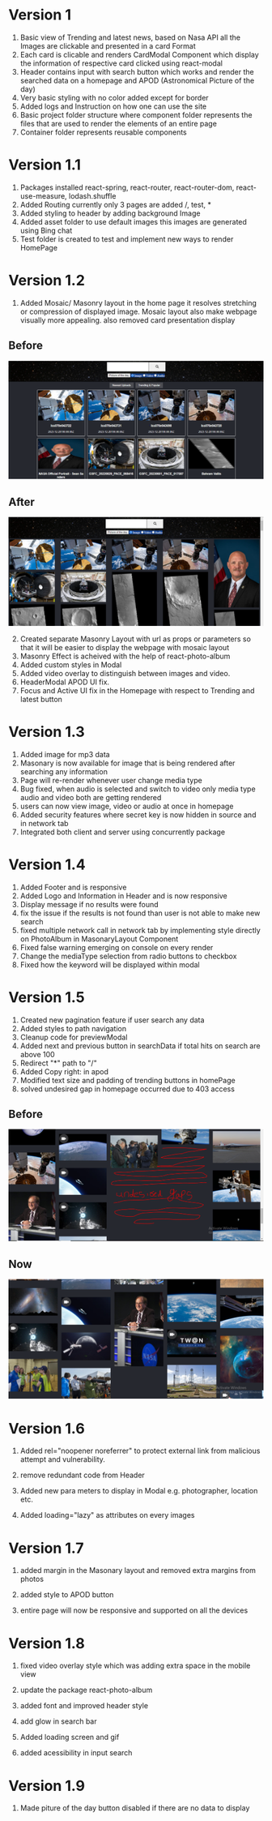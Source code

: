 # Version 1

1. Basic view of Trending and latest news, based on Nasa API all the Images are clickable and presented in a card Format
2. Each card is clicable and renders CardModal Component which display the information of respective card clicked using react-modal
3. Header contains input with search button which works and render the searched data on a homepage and APOD (Astronomical Picture of the day) 
4. Very basic styling with no color added except for border 
5. Added logs and Instruction on how one can use the site 
6. Basic project folder structure where component folder represents the files that are used to render the elements of an entire page 
7. Container folder represents reusable components 

# Version 1.1

1. Packages installed react-spring, react-router, react-router-dom, react-use-measure, lodash.shuffle
2. Added Routing currently only 3 pages are added /, test, *
3. Added styling to header by adding background Image
4. Added asset folder to use default images this images are generated using Bing chat
5. Test folder is created to test and implement new ways to render HomePage

# Version 1.2

1. Added Mosaic/ Masonry layout in the home page it resolves stretching or compression of displayed image. Mosaic layout also make webpage visually more appealing. also removed card presentation display 


## Before 

![Alt text](image.png)

## After

![Alt text](image-1.png)

2. Created separate Masonry Layout with url as props or parameters so that it will be easier to display the webpage with mosaic layout
3. Masonry Effect is acheived with the help of react-photo-album
4. Added custom styles in Modal
5. Added video overlay to distinguish between images and video.
6. HeaderModal APOD UI fix.
7. Focus and Active UI fix in the Homepage with respect to Trending and latest button


# Version 1.3

1. Added image for mp3 data
2. Masonary is now available for image that is being rendered after searching any information
3. Page will re-render whenever user change media type
4. Bug fixed, when audio is selected and switch to video only media type audio and video both are getting rendered
5. users can now view image, video or audio at once in homepage 
6. Added security features where secret key is now hidden in source and in network tab
7. Integrated both client and server using concurrently package

# Version 1.4

1. Added Footer and is responsive
2. Added Logo and Information in Header and is now responsive
3. Display message if no results were found
4. fix the issue if the results is not found than user is not able to make new search
5. fixed multiple network call in network tab by implementing style directly on PhotoAlbum in MasonaryLayout Component
6. Fixed false warning emerging on console on every render
7. Change the mediaType selection from radio buttons to checkbox
8. Fixed how the keyword will be displayed within modal

# Version 1.5

1. Created new pagination feature if user search any data
2. Added styles to path navigation
3. Cleanup code for previewModal
4. Added next and previous button in searchData if total hits on search are above 100
5. Redirect "*" path to "/"  
6. Added Copy right: in apod
7. Modified  text size and padding of trending buttons in homePage
8. solved undesired gap in homepage occurred due to 403 access

## Before
![Alt text](<undesired gaps.PNG>)

## Now
![Alt text](image-2.png)

# Version 1.6

1. Added  rel="noopener noreferrer" to protect external link from malicious attempt and vulnerability.

2. remove redundant code from Header

3. Added new para meters to display in Modal e.g. photographer, location etc.

4. Added loading="lazy" as attributes on every images


# Version 1.7

1. added margin in the Masonary layout and removed extra margins from photos

2. added style to APOD button 

3. entire page will now be responsive and supported on all the devices

# Version 1.8

1. fixed video overlay style which was adding extra space in the mobile view

2. update the package react-photo-album

3. added font and improved header style

4. add glow in search bar

5. Added loading screen and gif

6. added acessibility in input search

# Version 1.9

1. Made piture of the day button disabled if there are no data to display